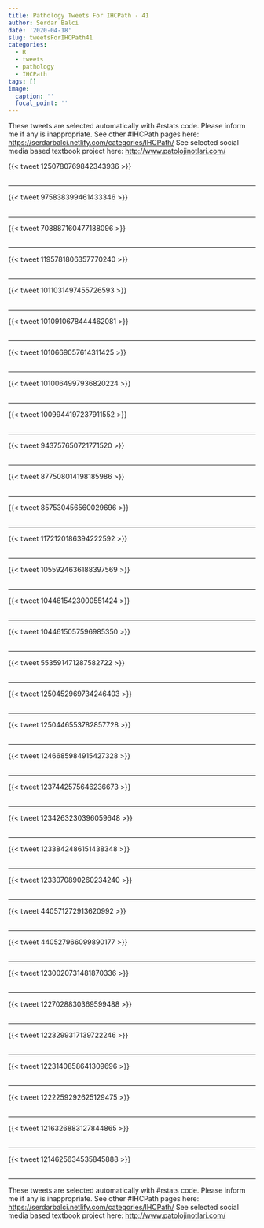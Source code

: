 ```yaml
---
title: Pathology Tweets For IHCPath - 41
author: Serdar Balci
date: '2020-04-18'
slug: tweetsForIHCPath41
categories:
  - R
  - tweets
  - pathology
  - IHCPath
tags: []
image:
  caption: ''
  focal_point: ''
---
```



These tweets are selected automatically with #rstats code. Please inform me if any is inappropriate.
See other #IHCPath pages here: https://serdarbalci.netlify.com/categories/IHCPath/ 
See selected social media based textbook project here: http://www.patolojinotlari.com/

{{< tweet 1250780769842343936 >}}
<br>
<br>
<hr>
{{< tweet 975838399461433346 >}}
<br>
<br>
<hr>
{{< tweet 708887160477188096 >}}
<br>
<br>
<hr>
{{< tweet 1195781806357770240 >}}
<br>
<br>
<hr>
{{< tweet 1011031497455726593 >}}
<br>
<br>
<hr>
{{< tweet 1010910678444462081 >}}
<br>
<br>
<hr>
{{< tweet 1010669057614311425 >}}
<br>
<br>
<hr>
{{< tweet 1010064997936820224 >}}
<br>
<br>
<hr>
{{< tweet 1009944197237911552 >}}
<br>
<br>
<hr>
{{< tweet 943757650721771520 >}}
<br>
<br>
<hr>
{{< tweet 877508014198185986 >}}
<br>
<br>
<hr>
{{< tweet 857530456560029696 >}}
<br>
<br>
<hr>
{{< tweet 1172120186394222592 >}}
<br>
<br>
<hr>
{{< tweet 1055924636188397569 >}}
<br>
<br>
<hr>
{{< tweet 1044615423000551424 >}}
<br>
<br>
<hr>
{{< tweet 1044615057596985350 >}}
<br>
<br>
<hr>
{{< tweet 553591471287582722 >}}
<br>
<br>
<hr>
{{< tweet 1250452969734246403 >}}
<br>
<br>
<hr>
{{< tweet 1250446553782857728 >}}
<br>
<br>
<hr>
{{< tweet 1246685984915427328 >}}
<br>
<br>
<hr>
{{< tweet 1237442575646236673 >}}
<br>
<br>
<hr>
{{< tweet 1234263230396059648 >}}
<br>
<br>
<hr>
{{< tweet 1233842486151438348 >}}
<br>
<br>
<hr>
{{< tweet 1233070890260234240 >}}
<br>
<br>
<hr>
{{< tweet 440571272913620992 >}}
<br>
<br>
<hr>
{{< tweet 440527966099890177 >}}
<br>
<br>
<hr>
{{< tweet 1230020731481870336 >}}
<br>
<br>
<hr>
{{< tweet 1227028830369599488 >}}
<br>
<br>
<hr>
{{< tweet 1223299317139722246 >}}
<br>
<br>
<hr>
{{< tweet 1223140858641309696 >}}
<br>
<br>
<hr>
{{< tweet 1222259292625129475 >}}
<br>
<br>
<hr>
{{< tweet 1216326883127844865 >}}
<br>
<br>
<hr>
{{< tweet 1214625634535845888 >}}
<br>
<br>
<hr>


These tweets are selected automatically with #rstats code. Please inform me if any is inappropriate.
See other #IHCPath pages here: https://serdarbalci.netlify.com/categories/IHCPath/ 
See selected social media based textbook project here: http://www.patolojinotlari.com/
